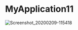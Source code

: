 # MyApplication11

![Screenshot_20200209-115418](https://user-images.githubusercontent.com/31520379/74249638-22ed6000-4cf2-11ea-86f4-806e177f9956.jpg)
